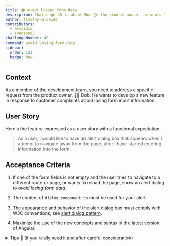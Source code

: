 ```yaml
---
title: 🟠 Avoid losing form data
description: Challenge 48 is about Bob 🧙‍♂️ the product owner, he wants to develop a new feature in response to customer complaints about losing form input information.
author: timothy-alcaide
contributors:
  - alcaidio
  - svenson95
challengeNumber: 48
command: avoid-losing-form-data
sidebar:
  order: 121
  badge: New
---
```


## Context

As a member of the development team, you need to address a specific request from the product owner, 🧙‍♂️ Bob. He wants to develop a new feature in response to customer complaints about losing form input information.

## User Story

Here's the feature expressed as a user story with a functional expectation:

> As a user, I would like to have an alert dialog box that appears when
> I attempt to navigate away from the page, after I have started
> entering information into the form.

## Acceptance Criteria

1. If one of the form fields is not empty and the user tries to navigate to a different route or page, or wants to reload the page, show an alert dialog to _avoid losing form data_.

2. The content of `dialog.component.ts` must be used for your alert.
3. The appearance and behavior of the alert dialog box must comply with W3C conventions, see [alert dialog pattern](https://www.w3.org/WAI/ARIA/apg/patterns/alertdialog/).
4. Maximize the use of the new concepts and syntax in the latest version of Angular.

<details>
    <summary>Tips 🤫 (if you really need it and after careful consideration)</summary>
    <ul>
    <li>Use the <a href="https://material.angular.io/cdk/">Material CDK</a> Dialog or Overlay - don't forget to add <code>@import '@angular/cdk/overlay-prebuilt.css'</code> in <code>styles.scss</code></li>
    <li>Use the <a href="https://angular.io/api/router/CanDeactivate">CanDeactivate</a> guard in the new functional approach.</li>
    </ul>
</details>
